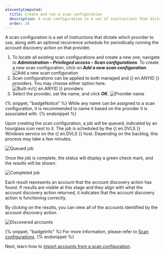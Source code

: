```yaml
---
eleventyComputed:
  title: Create and run a scan configuration
  description: A scan configuration is a set of instructions that dictate which provider to use, along with an optional recurrence schedule for periodically running the account discovery action on that provider.
  order: 20
---
```

A scan configuration is a set of instructions that dictate which provider to use, along with an optional recurrence schedule for periodically running the account discovery action on that provider.

1. To locate all existing scan configurations and create a new one, navigate to ***Administration – Privileged access – Scan configurations***. To create a new scan configuration, click on ***Add a new scan configuration***.
![Add a new scan configuration](https://cdnweb.devolutions.net/docs/ab_getting-started-create-run-scan-configuration_1-6.png)
1. Scan configurations can be applied to both managed and {{ en.ANYID }} providers. You may choose either option here.
![Built-in/{{ en.ANYID }} providers](https://cdnweb.devolutions.net/docs/ab_getting-started-create-run-scan-configuration_2-6.png)
1. Select the provider, set the name, and click ***OK***.
![Provider name](https://cdnweb.devolutions.net/docs/ab_getting-started-create-run-scan-configuration_3-6.png)

{% snippet, "badgeNotice" %}
While any name can be assigned to a scan configuration, it is recommended to name it based on the provider it is associated with.
{% endsnippet %}

Upon creating the scan configuration, a job will be queued, indicated by an hourglass icon next to it. The job is scheduled by the {{ en.DVLS }} Windows service on the {{ en.DVLS }} host. Depending on the backlog, this process may take a few minutes.

![Queued job](https://cdnweb.devolutions.net/docs/ab_getting-started-create-run-scan-configuration_4-6.png)

Once the job is complete, the status will display a green check mark, and the results will be shown.

![Completed job](https://cdnweb.devolutions.net/docs/ab_getting-started-create-run-scan-configuration_5-6.png)

Each result represents an account that the account discovery action has found. If results are visible at this stage and they align with what the account discovery action returned, it indicates that the account discovery action is functioning correctly.

By clicking on the results, you can view all of the accounts identified by the account discovery action.

![Discovered accounts](https://cdnweb.devolutions.net/docs/ab_getting-started-create-run-scan-configuration_6-6.png)

{% snippet, "badgeInfo" %}
For more information, please refer to [Scan configurations](/pam/scan-configurations/).
{% endsnippet %}

Next, learn how to [import accounts from a scan configuration](pam/server/getting-started/import-accounts-scan-configuration).
